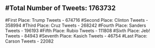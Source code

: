 #Total Number of Tweets: 1763732 
---
#First Place: Trump Tweets - 674716
#Second Place: Clinton Tweets - 358994
#Third Place: Cruz Tweets - 268242
#Fourth Place: Sanders Tweets - 196193
#Fifth Place: Rubio Tweets - 111808
#Sixth Place: Jeb! Tweets - 84943
#Seventh Place: Kasich Tweets - 46754
#Last Place: Carson Tweets - 22082
